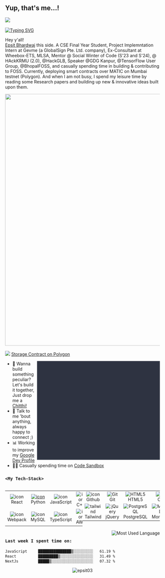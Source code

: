 ## Yup, that's me...!
![](https://visitor-badge.glitch.me/badge?page_id=epsit03)

<a href="https://git.io/typing-svg"><img src="https://readme-typing-svg.herokuapp.com?font=Fira+Code&duration=4000&pause=800&color=15F740&width=400&lines=Epsit+Bhardwaj;A+CSE+senior;Web+Developer;Competitive+Programmer;Web3+enthusiast" alt="Typing SVG" /></a>

Hey y'all!<br/>
[Epsit Bhardwaj](https://www.sites.google.com/view/epsit) this side. A CSE Final Year Student, Project Implemntation Intern at Gevme (a GlobalSign Pte. Ltd. company), Ex-Consultant at Wheebox-ETS, MLSA, Mentor @ Social Winter of Code (S'23 and S'24), @ HAckKRMU (2.0), @HackGLB, Speaker @GDG Kanpur, @TensorFlow User Group, @BhopalFOSS, and casually spending time in building & contributing to FOSS. Currently, deploying smart contracts over MATIC on Mumbai testnet (Polygon). And when I am not busy, I spend my leisure time by reading some Research papers and building up new & innovative ideas built upon them.

<img fetchpriority="high" decoding="async" width="980" height="816" src="https://www.gevme.com/en/wp-content/uploads/2023/09/Integrations_hero.png" alt="" srcset="https://www.gevme.com/en/wp-content/uploads/2023/09/Integrations_hero.png 980w, https://www.gevme.com/en/wp-content/uploads/2023/09/Integrations_hero-300x250.png 300w, https://www.gevme.com/en/wp-content/uploads/2023/09/Integrations_hero-768x639.png 768w" sizes="(max-width: 980px) 100vw, 980px">

<img width="25px" src="https://avatars.githubusercontent.com/u/30753617?s=200&v=4"/> <a href="https://gist.github.com/epsit03/5a805d423af7d16d00064aa1fc823be1"> Storage Contract on Polygon </a>

  <img align="right" alt="GIF" src="giphy.webp" width="400" height="320" />
  
- 💼 Wanna build something peculiar? Let's build it together, Just drop me a [Chitthi!](mailto:epsitbhardwaj26@gmail.com) 
- 💬 Talk to me 'bout anything, always happy to connect ;)
- 📊 Working to improve my <a href="https://developers.google.com/profile/u/epsit">Google Dev Profile</a>
- 👨‍💻 Casually spending time on <a href="https://codesandbox.io/u/epsit03">Code Sandbox</a>

### ```<My Tech-Stack>``` 

<div style="display: flex; ">
<table>
  <tr>
    <td align="center" width="96">
        <img src="https://techstack-generator.vercel.app/react-icon.svg" alt="icon" width="65" height="65" />
      <br>React
    </td>
    <td align="center" width="96">
      <a href="#macropower-tech">
        <img src="https://techstack-generator.vercel.app/python-icon.svg" alt="icon" width="65" height="65" />
      </a>
      <br>Python
    </td>
    <td align="center" width="96">
        <img src="https://techstack-generator.vercel.app/js-icon.svg" alt="icon" width="65" height="65" />
      <br>JavaScript
    </td>
    <td align="center" width="96">
        <img src="https://techstack-generator.vercel.app/cpp-icon.svg" alt="icon" width="65" height="65" />
      <br>C++
    </td> </tr>
  <tr>
    <td align="center" width="96">
        <img src="https://techstack-generator.vercel.app/webpack-icon.svg" alt="icon" width="65" height="65" />
      <br>Webpack
    </td>
    <td align="center" width="96">
        <img src="https://techstack-generator.vercel.app/mysql-icon.svg" alt="icon" width="65" height="65" />
      <br>MySQL
    </td>
    <td align="center" width="96">
        <img src="https://techstack-generator.vercel.app/ts-icon.svg" alt="icon" width="65" height="65" />
      <br>TypeScript
    </td>
    <td align="center" width="96">
        <img src="https://techstack-generator.vercel.app/aws-icon.svg" alt="icon" width="65" height="65" />
      <br>AWS
    </td>
  </tr>
</table>
  <table>
  </tr>
  <tr>
    <td align="center" width="96">
        <img src="https://techstack-generator.vercel.app/github-icon.svg" alt="icon" width="65" height="65" />
      <br>Github
    </td>
    <td align="center" width="96"> 
        <img src="https://user-images.githubusercontent.com/25181517/192108372-f71d70ac-7ae6-4c0d-8395-51d8870c2ef0.png" width="48" height="48" alt="Git" />
      <br>Git
    </td>
    <td align="center"  width="96">
        <img src="https://skillicons.dev/icons?i=html" width="48" height="48" alt="HTML5" />
      <br>HTML5
    </td>
    <td align="center" width="96">
        <img src="https://skillicons.dev/icons?i=css" width="48" height="48" alt="css" />
      <br>CSS
    </td>
    <td align="center" width="96">
        <img src="https://skillicons.dev/icons?i=nodejs" width="48" height="48" alt="Nodejs" />
      <br>Nodejs
      </td>
      <td align="center" width="96">
        <img src="https://skillicons.dev/icons?i=sass" width="48" height="48" alt="Sass" />
      <br>Sass
    </td>
    </tr>
    <tr>
    <td align="center" width="96">
        <img src="https://skillicons.dev/icons?i=tailwind" width="48" height="48" alt="tailwind" />
      <br>Tailwind
    </td>
    <td align="center" width="96">
        <img src="https://skillicons.dev/icons?i=jquery" width="48" height="48" alt="jQuery" />
      <br>jQuery
    </td>
    <td align="center" width="96">
        <img src="https://skillicons.dev/icons?i=postgres" width="48" height="48" alt="PostgreSQL" />
      <br>PostgreSQL
    </td>
      <td align="center" width="96">
        <img src="https://skillicons.dev/icons?i=mongodb" width="48" height="48" alt="MongoDB" />
      <br>MongoDB
    </td>
      <td align="center" width="96">
        <img src="https://skillicons.dev/icons?i=wordpress" width="48" height="48" alt="WordPress" />
      <br>WordPress
    </td>
    <td align="center"  width="96">
        <img src="https://skillicons.dev/icons?i=bootstrap" width="48" height="48" alt="bootstrap" />
      <br>Bootstrap
    </td>
      </tr> 
     

</table>
</div>

<!-- <code><img height="32" src="https://raw.githubusercontent.com/github/explore/80688e429a7d4ef2fca1e82350fe8e3517d3494d/topics/html/html.png"></code>
<code><img height="32" src="https://raw.githubusercontent.com/github/explore/80688e429a7d4ef2fca1e82350fe8e3517d3494d/topics/css/css.png"></code>
<code><img height="32" src="https://raw.githubusercontent.com/github/explore/80688e429a7d4ef2fca1e82350fe8e3517d3494d/topics/javascript/javascript.png"></code>
<code><img height="32" src="https://encrypted-tbn0.gstatic.com/images?q=tbn:ANd9GcTNyOe4xJhJFvDUbm1OSFnnEc4plFTvdYrBmOfNf-YUNA&s"></code>
<code><img height="32" src="https://raw.githubusercontent.com/github/explore/80688e429a7d4ef2fca1e82350fe8e3517d3494d/topics/express/express.png"></code>
<code><img height="32" src="https://raw.githubusercontent.com/github/explore/80688e429a7d4ef2fca1e82350fe8e3517d3494d/topics/react/react.png"></code>
<code><img height="32" src="https://raw.githubusercontent.com/github/explore/80688e429a7d4ef2fca1e82350fe8e3517d3494d/topics/nodejs/nodejs.png"></code>
<code><img height="32" src="https://raw.githubusercontent.com/github/explore/80688e429a7d4ef2fca1e82350fe8e3517d3494d/topics/firebase/firebase.png"></code>
<code><img height="32" src="https://raw.githubusercontent.com/github/explore/80688e429a7d4ef2fca1e82350fe8e3517d3494d/topics/typescript/typescript.png"></code> -->

<img src = "https://github-readme-stats.vercel.app/api/top-langs/?username=epsit03&layout=compact&theme=dark" align="right" alt = "Most Used Language">

### ```Last week I spent time on:```


<!--START_SECTION:waka-->

```text
JavaScript     ███████████████▒░░░░░░░░░   61.19 %
React          █████████▒░░░░░░░░░░░░░░░   31.49 %
NextJs         █████▒░░░░░░░░░░░░░░░░░░░   07.32 %
```

<!--END_SECTION:waka-->
<p align="center"> <img src="https://github-readme-stats.vercel.app/api?username=epsit03&show_icons=true&theme=gotham" alt="epsit03" /> </p>

<!-- Any suggestions/remarks?🥺👉👈<br/>
Just drop me a [<b>Chitthi</b>](mailto:epsitbhardwaj26@gmail.com)! -->
